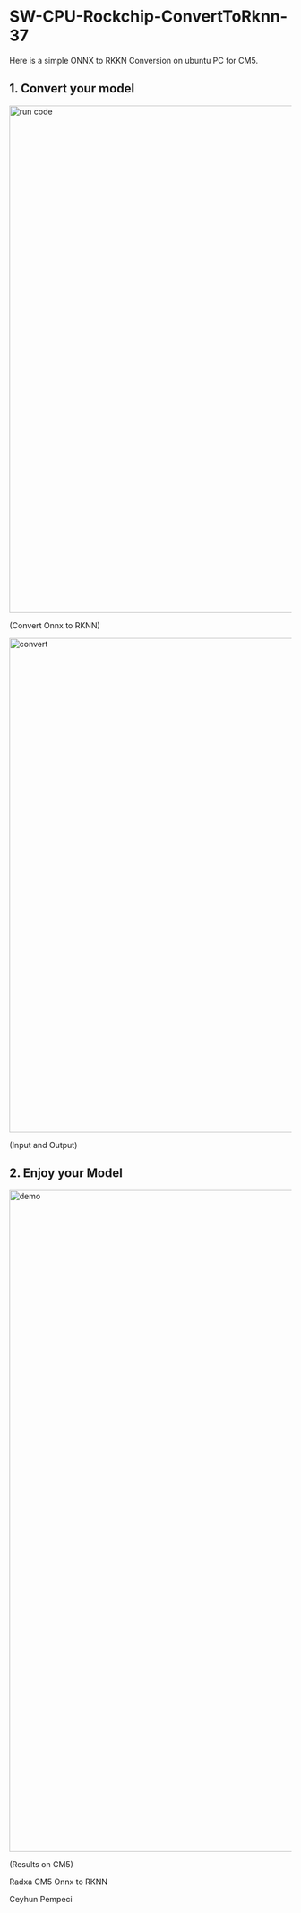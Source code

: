 # SW-CPU-Rockchip-ConvertToRknn-37

Here is a simple ONNX to RKKN Conversion on ubuntu PC for CM5.

## 1. Convert your model

<img width="904" alt="run code" src="https://github.com/user-attachments/assets/3b9e739b-20e5-461c-8b9f-095a683c01fc" />

(Convert Onnx to RKNN)

<img width="881" alt="convert" src="https://github.com/user-attachments/assets/9af82b7b-3ee2-401a-88dc-5b58602b749f" />

(Input and Output)

## 2. Enjoy your Model

<img width="1179" alt="demo" src="https://github.com/user-attachments/assets/8d3675b6-85a2-4193-9d29-d721a3c9b2c2" />

(Results on CM5)

Radxa CM5 Onnx to RKNN

Ceyhun Pempeci
